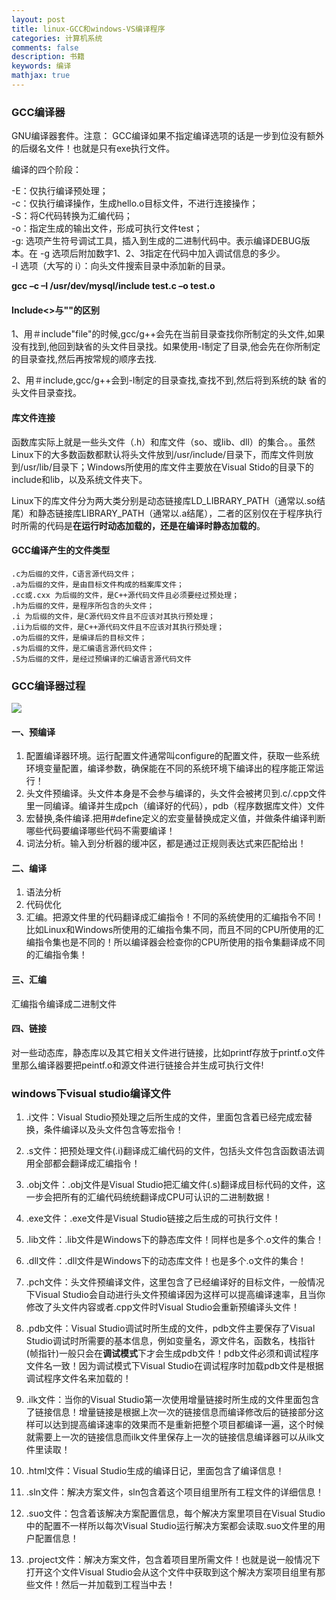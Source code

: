 ```yaml
---
layout: post
title: linux-GCC和windows-VS编译程序
categories: 计算机系统
comments: false
description: 书籍
keywords: 编译
mathjax: true
---
```

### GCC编译器
GNU编译器套件。注意： GCC编译如果不指定编译选项的话是一步到位没有额外的后缀名文件！也就是只有exe执行文件。

编译的四个阶段：

-E：仅执行编译预处理；<br>
-c：仅执行编译操作，生成hello.o目标文件，不进行连接操作；<br>
-S：将C代码转换为汇编代码； <br>
-o：指定生成的输出文件，形成可执行文件test；<br>
-g: 选项产生符号调试工具，插入到生成的二进制代码中。表示编译DEBUG版本。在 -g 选项后附加数字1、2、3指定在代码中加入调试信息的多少。<br>
-I 选项（大写的 i）：向头文件搜索目录中添加新的目录。

**gcc –c –I /usr/dev/mysql/include test.c –o test.o**

#### Include<>与""的区别
1、用＃include"file"的时候,gcc/g++会先在当前目录查找你所制定的头文件,如果没有找到,他回到缺省的头文件目录找。如果使用-I制定了目录,他会先在你所制定的目录查找,然后再按常规的顺序去找.

2、用＃include<file>,gcc/g++会到-I制定的目录查找,查找不到,然后将到系统的缺
省的头文件目录查找。

#### 库文件连接
函数库实际上就是一些头文件（.h）和库文件（so、或lib、dll）的集合。。虽然Linux下的大多数函数都默认将头文件放到/usr/include/目录下，而库文件则放到/usr/lib/目录下；Windows所使用的库文件主要放在Visual Stido的目录下的include和lib，以及系统文件夹下。   

Linux下的库文件分为两大类分别是动态链接库LD_LIBRARY_PATH（通常以.so结尾）和静态链接库LIBRARY_PATH（通常以.a结尾），二者的区别仅在于程序执行时所需的代码是**在运行时动态加载的，还是在编译时静态加载的**。

#### GCC编译产生的文件类型
```
.c为后缀的文件，C语言源代码文件；
.a为后缀的文件，是由目标文件构成的档案库文件；
.cc或.cxx 为后缀的文件，是C++源代码文件且必须要经过预处理；
.h为后缀的文件，是程序所包含的头文件；
.i 为后缀的文件，是C源代码文件且不应该对其执行预处理；
.ii为后缀的文件，是C++源代码文件且不应该对其执行预处理；
.o为后缀的文件，是编译后的目标文件；
.s为后缀的文件，是汇编语言源代码文件；
.S为后缀的文件，是经过预编译的汇编语言源代码文件
```

### GCC编译器过程

![](http://p5iojc2zy.bkt.clouddn.com/_posts/_image/2018-03-18-19-12-38.jpg)

#### 一、预编译
1. 配置编译器环境。运行配置文件通常叫configure的配置文件，获取一些系统环境变量配置，编译参数，确保能在不同的系统环境下编译出的程序能正常运行！<br>
2. 头文件预编译。头文件本身是不会参与编译的，头文件会被拷贝到.c/.cpp文件里一同编译。编译并生成pch（编译好的代码），pdb（程序数据库文件）文件<br>
3. 宏替换,条件编译.把用#define定义的宏变量替换成定义值，并做条件编译判断哪些代码要编译哪些代码不需要编译！<br>
4. 词法分析。输入到分析器的缓冲区，都是通过正规则表达式来匹配给出！

#### 二、编译
1. 语法分析  
2. 代码优化  
3. 汇编。把源文件里的代码翻译成汇编指令！不同的系统使用的汇编指令不同！比如Linux和Windows所使用的汇编指令集不同，而且不同的CPU所使用的汇编指令集也是不同的！所以编译器会检查你的CPU所使用的指令集翻译成不同的汇编指令集！

#### 三、汇编
汇编指令编译成二进制文件

#### 四、链接
对一些动态库，静态库以及其它相关文件进行链接，比如printf存放于printf.o文件里那么编译器要把peintf.o和源文件进行链接合并生成可执行文件!

### windows下visual studio编译文件
1. .i文件：Visual Studio预处理之后所生成的文件，里面包含着已经完成宏替换，条件编译以及头文件包含等宏指令！

2. .s文件：把预处理文件(.i)翻译成汇编代码的文件，包括头文件包含函数语法调用全部都会翻译成汇编指令！

3. .obj文件：.obj文件是Visual Studio把汇编文件(.s)翻译成目标代码的文件，这一步会把所有的汇编代码统统翻译成CPU可认识的二进制数据！

4. .exe文件：.exe文件是Visual Studio链接之后生成的可执行文件！

5. .lib文件：.lib文件是Windows下的静态库文件！同样也是多个.o文件的集合！

6. .dll文件：.dll文件是Windows下的动态库文件！也是多个.o文件的集合！

7. .pch文件：头文件预编译文件，这里包含了已经编译好的目标文件，一般情况下Visual Studio会自动进行头文件预编译因为这样可以提高编译速率，且当你修改了头文件内容或者.cpp文件时Visual Studio会重新预编译头文件！

8. .pdb文件：Visual Studio调试时所生成的文件，pdb文件主要保存了Visual Studio调试时所需要的基本信息，例如变量名，源文件名，函数名，栈指针(帧指针)一般只会在**调试模式**下才会生成pdb文件！pdb文件必须和调试程序文件名一致！因为调试模式下Visual Studio在调试程序时加载pdb文件是根据调试程序文件名来加载的！

9. .ilk文件：当你的Visual Studio第一次使用增量链接时所生成的文件里面包含了链接信息！增量链接是根据上次一次的链接信息而编译修改后的链接部分这样可以达到提高编译速率的效果而不是重新把整个项目都编译一遍，这个时候就需要上一次的链接信息而ilk文件里保存上一次的链接信息编译器可以从ilk文件里读取！

10. .html文件：Visual Studio生成的编译日记，里面包含了编译信息！

11. .sln文件：解决方案文件，sln包含着这个项目组里所有工程文件的详细信息！

12. .suo文件：包含着该解决方案配置信息，每个解决方案里项目在Visual Studio中的配置不一样所以每次Visual Studio运行解决方案都会读取.suo文件里的用户配置信息！

13. .project文件：解决方案文件，包含着项目里所需文件！也就是说一般情况下打开这个文件Visual Studio会从这个文件中获取到这个解决方案项目组里有那些文件！然后一并加载到工程当中去！
